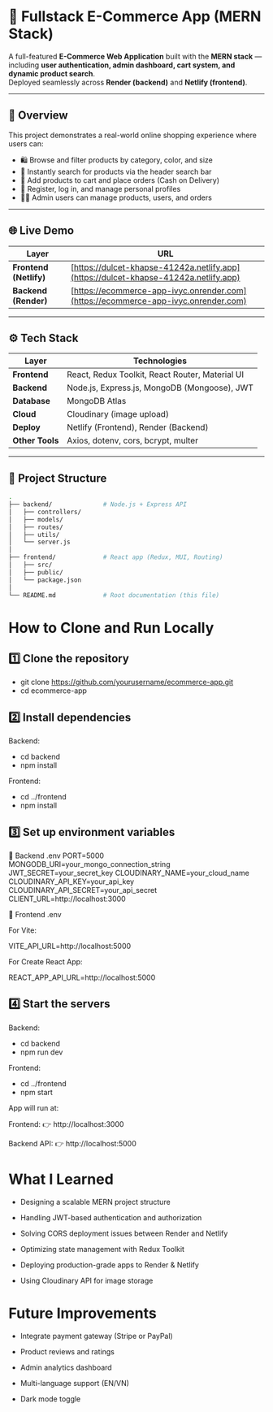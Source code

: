 # 🛒 Fullstack E-Commerce App (MERN Stack)

A full-featured **E-Commerce Web Application** built with the **MERN stack** — including **user authentication, admin dashboard, cart system, and dynamic product search**.  
Deployed seamlessly across **Render (backend)** and **Netlify (frontend)**.

---

## 🧭 Overview

This project demonstrates a real-world online shopping experience where users can:

- 🛍️ Browse and filter products by category, color, and size
- 🔎 Instantly search for products via the header search bar
- 🛒 Add products to cart and place orders (Cash on Delivery)
- 👤 Register, log in, and manage personal profiles
- 🧑‍💼 Admin users can manage products, users, and orders

---

## 🌐 Live Demo

| Layer                  | URL                                                                                  |
| ---------------------- | ------------------------------------------------------------------------------------ |
| **Frontend (Netlify)** | [https://dulcet-khapse-41242a.netlify.app](https://dulcet-khapse-41242a.netlify.app) |
| **Backend (Render)**   | [https://ecommerce-app-ivyc.onrender.com](https://ecommerce-app-ivyc.onrender.com)   |

---

## ⚙️ Tech Stack

| Layer           | Technologies                                    |
| --------------- | ----------------------------------------------- |
| **Frontend**    | React, Redux Toolkit, React Router, Material UI |
| **Backend**     | Node.js, Express.js, MongoDB (Mongoose), JWT    |
| **Database**    | MongoDB Atlas                                   |
| **Cloud**       | Cloudinary (image upload)                       |
| **Deploy**      | Netlify (Frontend), Render (Backend)            |
| **Other Tools** | Axios, dotenv, cors, bcrypt, multer             |

---

## 📂 Project Structure

```bash
.
├── backend/              # Node.js + Express API
│   ├── controllers/
│   ├── models/
│   ├── routes/
│   ├── utils/
│   └── server.js
│
├── frontend/             # React app (Redux, MUI, Routing)
│   ├── src/
│   ├── public/
│   └── package.json
│
└── README.md             # Root documentation (this file)
```

# How to Clone and Run Locally

## 1️⃣ Clone the repository

- git clone https://github.com/yourusername/ecommerce-app.git
- cd ecommerce-app

## 2️⃣ Install dependencies

Backend:

- cd backend
- npm install

Frontend:

- cd ../frontend
- npm install

## 3️⃣ Set up environment variables

🧩 Backend .env
PORT=5000
MONGODB_URI=your_mongo_connection_string
JWT_SECRET=your_secret_key
CLOUDINARY_NAME=your_cloud_name
CLOUDINARY_API_KEY=your_api_key
CLOUDINARY_API_SECRET=your_api_secret
CLIENT_URL=http://localhost:3000

🧩 Frontend .env

For Vite:

VITE_API_URL=http://localhost:5000

For Create React App:

REACT_APP_API_URL=http://localhost:5000

## 4️⃣ Start the servers

Backend:

- cd backend
- npm run dev

Frontend:

- cd ../frontend
- npm start

App will run at:

Frontend: 👉 http://localhost:3000

Backend API: 👉 http://localhost:5000

# What I Learned

- Designing a scalable MERN project structure

- Handling JWT-based authentication and authorization

- Solving CORS deployment issues between Render and Netlify

- Optimizing state management with Redux Toolkit

- Deploying production-grade apps to Render & Netlify

- Using Cloudinary API for image storage

# Future Improvements

- Integrate payment gateway (Stripe or PayPal)

- Product reviews and ratings

- Admin analytics dashboard

- Multi-language support (EN/VN)

- Dark mode toggle

